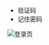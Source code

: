 * 验证码
* 记住密码

![登录页](https://raw.githubusercontent.com/labsharpBeijing/LabSharpLIMS/master/Doc/Images/1login.png)
